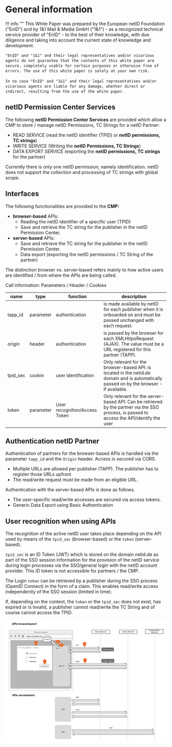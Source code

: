# General information

!!! info ""
    This White Paper was prepared by the European netID Foundation ("EnID") and by 1&1 Mail & Media GmbH ("1&1") - as a recognized technical service provider of "EnID" - to the best of their knowledge, with due diligence and taking into account the current state of knowledge and development.

    "EnID" and "1&1" and their legal representatives and/or vicarious agents do not guarantee that the contents of this white paper are secure, completely usable for certain purposes or otherwise free of errors. The use of this white paper is solely at your own risk.

    In no case "EnID" and "1&1" and their legal representatives and/or vicarious agents are liable for any damage, whether direct or indirect, resulting from the use of the white paper.

## netID Permission Center Services

The following **netID Permission Center Services** are provided which allow a CMP to store / manage netID Permissions, TC Strings for a netID Partner:

- READ SERVICE (read the netID identifier (TPID) or **netID permissions, TC strings**)
- WRITE SERVICE (Writing the **netID Permissions, TC Strings**)
- DATA EXPORT SERVICE (exporting the **netID permissions, TC strings** for the partner)

Currently there is only one netID permission, namely identification. netID does not support the collection and processing of TC strings with global scope.

## Interfaces

The following functionalities are provided to the **CMP:**

- **browser-based** APIs:
    - Reading the netID identifier of a specific user (TPID)
    - Save and retrieve the TC string for the publisher in the netID Permission Center.
- **server-based** APIs:
    - Save and retrieve the TC string for the publisher in the netID Permission Center.
    - Data export (exporting the netID permissions / TC String of the partner)

The distinction browser vs. server-based refers mainly to how active users are identified / from where the APIs are being called.

Call information: Parameters / Header / Cookies

| name | type | function  | description |
| ----------- | ----------- | ----------- | ----------- |
| tapp_id | parameter | authentication | is made available by netID for each publisher when it is onboarded on and must be passed unchanged with each request. |
| origin | header | authentication | is passed by the browser for each XMLHttpsRequest (AJAX). The value must be a URL registered for this partner (TAPP). |
| tpid_sec | cookie | user identification | Only relevant for the browser-based API: is located in the netid.de domain and is automatically passed on by the browser - if available. |
| token | parameter | User recognition/Access Token | Only relevant for the server-based API: Can be retrieved by the partner via the SSO process, is passed to access the API/identify the user |

## Authentication netID Partner

Authentication of partners for the browser-based APIs is handled via the
parameter `tapp_id` and the `Origin` header. Access is secured via
CORS.

- Multiple URLs are allowed per publisher (TAPP). The publisher has to register those URLs upfront
- The read/write request must be made from an eligible URL.

Authentication with the server-based APIs is done as follows.

- The user-specific read/write accesses are secured via access tokens.
- Generic Data Export using Basic Authentication

## User recognition when using APIs

The recognition of the active netID user takes place depending on the
API used by means of the `tpid_sec` (browser-based) or the
`token` (server-based).

`tpid_sec` is an ID Token (JWT) which is stored on the domain
netid.de as part of the SSO session information for the provision of the
netID service during login processes via the SSO/general login with the
netID account provider. This ID token is not accessible for partners /
the CMP.

The Login `token` can be retrieved by a publisher during the SSO
process (OpenID Connect) in the form of a claim. This enables read/write
access independently of the SSO session (limited in time).

If, depending on the context, the `token` or the `tpid_sec` does not
exist, has expired or is invalid, a publisher cannot read/write the TC
String and of course cannot access the TPID.

![User recognition when using APIs](../images/cmp_api_highLevel.png)
